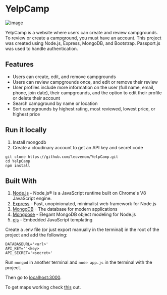 # YelpCamp

![image](https://github.com/niharika1102/YelpCamp/assets/97402437/7a4ffe1d-5f42-4be4-ac8a-833b83e2476e)

YelpCamp is a website where users can create and review campgrounds. To review or create a campground, you must have an account.
This project was created using Node.js, Express, MongoDB, and Bootstrap. Passport.js was used to handle authentication.

## Features
* Users can create, edit, and remove campgrounds
* Users can review campgrounds once, and edit or remove their review
* User profiles include more information on the user (full name, email, phone, join date), their campgrounds, and the option to edit their profile or delete their account
* Search campground by name or location
* Sort campgrounds by highest rating, most reviewed, lowest price, or highest price

## Run it locally
1. Install mongodb
2. Create a cloudinary account to get an API key and secret code
```
git clone https://github.com/leovenom/YelpCamp.git
cd YelpCamp
npm install
```
## Built With
1. [Node.js](https://nodejs.org/) - Node.js® is a JavaScript runtime built on Chrome's V8 JavaScript engine.
2. [Express](https://expressjs.com//) - Fast, unopinionated, minimalist web framework for Node.js
3. [MongoDB](https://www.mongodb.com/) - The database for modern applications
4. [Mongoose](https://mongoosejs.com/) - Elegant MongoDB object modeling for Node.js
5. [ejs](https://ejs.co/) - Embedded JavaScript templating

Create a .env file (or just export manually in the terminal) in the root of the project and add the following:

```
DATABASEURL='<url>'
API_KEY=''<key>
API_SECRET='<secret>'
```
Run `mongod` in another terminal and `node app.js` in the terminal with the project.

Then go to [localhost:3000](http://localhost:3000/).

To get maps working check [this](https://github.com/nax3t/google-maps-api) out.
